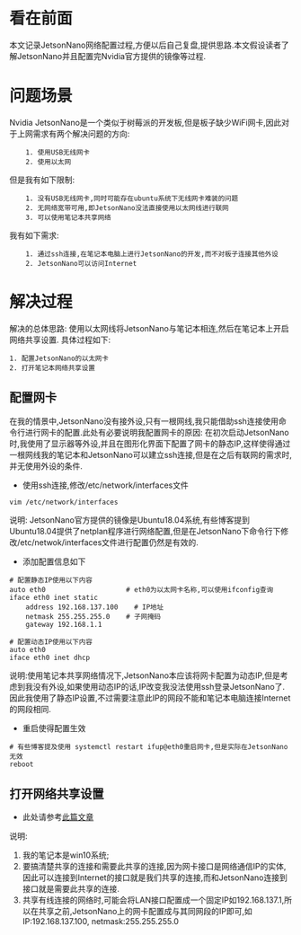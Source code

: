 # 看在前面

本文记录JetsonNano网络配置过程,方便以后自己复盘,提供思路.本文假设读者了解JetsonNano并且配置完Nvidia官方提供的镜像等过程.

# 问题场景

Nvidia JetsonNano是一个类似于树莓派的开发板,但是板子缺少WiFi网卡,因此对于上网需求有两个解决问题的方向:
```
    1. 使用USB无线网卡
    2. 使用以太网
```
但是我有如下限制: 
```
    1. 没有USB无线网卡,同时可能存在ubuntu系统下无线网卡难装的问题
    2. 无网络宽带可用,即JetsonNano没法直接使用以太网线进行联网
    3. 可以使用笔记本共享网络 
```
我有如下需求:
```
    1. 通过ssh连接,在笔记本电脑上进行JetsonNano的开发,而不对板子连接其他外设
    2. JetsonNano可以访问Internet
```

# 解决过程
解决的总体思路: 使用以太网线将JetsonNano与笔记本相连,然后在笔记本上开启网络共享设置.
具体过程如下:
```
1. 配置JetsonNano的以太网卡
2. 打开笔记本网络共享设置
```

## 配置网卡

在我的情景中,JetsonNano没有接外设,只有一根网线,我只能借助ssh连接使用命令行进行网卡的配置.此处有必要说明我配置网卡的原因: 在初次启动JetsonNano时,我使用了显示器等外设,并且在图形化界面下配置了网卡的静态IP,这样使得通过一根网线我的笔记本和JetsonNano可以建立ssh连接,但是在之后有联网的需求时,并无使用外设的条件.

* 使用ssh连接,修改/etc/network/interfaces文件

```shell
vim /etc/network/interfaces
```
说明: JetsonNano官方提供的镜像是Ubuntu18.04系统,有些博客提到Ubuntu18.04提供了netplan程序进行网络配置,但是在JetsonNano下命令行下修改/etc/netwok/interfaces文件进行配置仍然是有效的.

* 添加配置信息如下

```
# 配置静态IP使用以下内容
auto eth0                    # eth0为以太网卡名称,可以使用ifconfig查询
iface eth0 inet static
    address 192.168.137.100    # IP地址
    netmask 255.255.255.0    # 子网掩码
    gateway 192.168.1.1

# 配置动态IP使用以下内容
auto eth0    
iface eth0 inet dhcp 
```
说明:使用笔记本共享网络情况下,JetsonNano本应该将网卡配置为动态IP,但是考虑到我没有外设,如果使用动态IP的话,IP改变我没法使用ssh登录JetsonNano了.因此我使用了静态IP设置,不过需要注意此IP的网段不能和笔记本电脑连接Internet的网段相同.

* 重启使得配置生效
```
# 有些博客提及使用 systemctl restart ifup@eth0重启网卡,但是实际在JetsonNano无效
reboot
```

## 打开网络共享设置

* 此处请参考[此篇文章](https://blog.csdn.net/acsder2010413/article/details/40395621)

说明:

1. 我的笔记本是win10系统;
2. 要搞清楚共享的连接和需要此共享的连接,因为网卡接口是网络通信IP的实体,因此可以连接到Internet的接口就是我们共享的连接,而和JetsonNano连接到接口就是需要此共享的连接.
3. 共享有线连接的网络时,可能会将LAN接口配置成一个固定IP如192.168.137.1,所以在共享之前,JetsonNano上的网卡配置成与其同网段的IP即可,如IP:192.168.137.100, netmask:255.255.255.0
